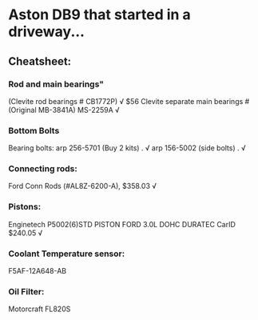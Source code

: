 # Aston DB9 that started in a driveway...



## Cheatsheet:
### Rod and main bearings"
(Clevite rod bearings # CB1772P) √ $56
Clevite separate main bearings # (Original MB-3841A) MS-2259A √ 
### Bottom Bolts
Bearing bolts:
arp 256-5701 (Buy 2 kits) . √
arp 156-5002 (side bolts) . √
### Connecting rods:
Ford Conn Rods (#AL8Z-6200-A),
$358.03 √
### Pistons:
Enginetech P5002(6)STD PISTON FORD 3.0L DOHC DURATEC 
CarID $240.05 √
### Coolant Temperature sensor:
F5AF-12A648-AB
###  Oil Filter:
Motorcraft FL820S

